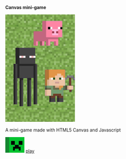  

**Canvas mini-game**

![logo](https://github.com/theusf/javascript-canvas-game/blob/master/img/menu2.png?raw=true)

A mini-game made with HTML5 Canvas and Javascript 

![icon](https://github.com/theusf/javascript-canvas-game/blob/master/img/monstroicone.png?raw=true) [play](https://theusf.github.io/javascript-canvas-game/)
